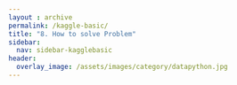 ```yaml
---
layout : archive
permalink: /kaggle-basic/
title: "8. How to solve Problem"
sidebar:
  nav: sidebar-kagglebasic
header:
  overlay_image: /assets/images/category/datapython.jpg
---
```

